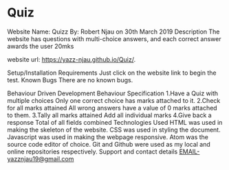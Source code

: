 # Quiz
Website Name: Quizz By: Robert Njau on 30th March 2019 Description The website has questions with multi-choice answers, and each correct answer awards the user 20mks

website url: https://yazz-njau.github.io/Quiz/.

Setup/Installation Requirements Just click on the website link to begin the test. Known Bugs There are no known bugs.

Behaviour Driven Development Behaviour	Specification 1.Have a Quiz with multiple choices	Only one correct choice has marks attached to it. 2.Check for all marks attained	All wrong answers have a value of 0 marks attached to them. 3.Tally all marks attained	Add all individual marks 4.Give back a response	Total of all fields combined Technologies Used HTML was used in making the skeleton of the website. CSS was used in styling the document. Javascript was used in making the webpage responsive. Atom was the source code editor of choice. Git and Github were used as my local and online repositories respectively. Support and contact details EMAIL-yazznjau19@gmail.com
